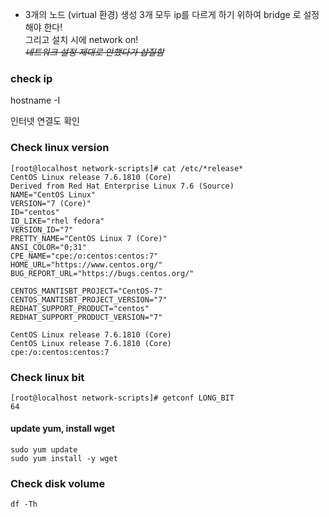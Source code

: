 

* 3개의 노드 (virtual 환경) 생성
3개 모두 ip를 다르게 하기 위하여 bridge 로 설정해야 한다!  
그리고 설치 시에 network on!  
~~*네트워크 설정 제대로 안했다가 삽질함*~~


### check ip 
hostname -I

인터넷 연결도 확인

### Check linux version
~~~ 
[root@localhost network-scripts]# cat /etc/*release*
CentOS Linux release 7.6.1810 (Core) 
Derived from Red Hat Enterprise Linux 7.6 (Source)
NAME="CentOS Linux"
VERSION="7 (Core)"
ID="centos"
ID_LIKE="rhel fedora"
VERSION_ID="7"
PRETTY_NAME="CentOS Linux 7 (Core)"
ANSI_COLOR="0;31"
CPE_NAME="cpe:/o:centos:centos:7"
HOME_URL="https://www.centos.org/"
BUG_REPORT_URL="https://bugs.centos.org/"

CENTOS_MANTISBT_PROJECT="CentOS-7"
CENTOS_MANTISBT_PROJECT_VERSION="7"
REDHAT_SUPPORT_PRODUCT="centos"
REDHAT_SUPPORT_PRODUCT_VERSION="7"

CentOS Linux release 7.6.1810 (Core) 
CentOS Linux release 7.6.1810 (Core) 
cpe:/o:centos:centos:7
~~~

### Check linux bit
~~~
[root@localhost network-scripts]# getconf LONG_BIT
64
~~~

#### update yum, install wget
~~~
sudo yum update
sudo yum install -y wget
~~~

### Check disk volume
~~~
df -Th
~~~




